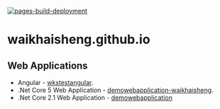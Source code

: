 [![pages-build-deployment](https://github.com/waikhaisheng/waikhaisheng.github.io/actions/workflows/pages/pages-build-deployment/badge.svg)](https://github.com/waikhaisheng/waikhaisheng.github.io/actions/workflows/pages/pages-build-deployment)
# waikhaisheng.github.io

## Web Applications
- Angular - [wkstestangular](https://wkstestangular.azurewebsites.net/).
- .Net Core 5 Web Application - [demowebapplication-waikhaisheng](https://demowebapplication-waikhaisheng.azurewebsites.net/).
- .Net Core 2.1 Web Application - [demowebapplication](https://www.demowebapplication.somee.com)
